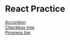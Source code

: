 # React Practice

[Accordion](https://github.com/mehedibu2013/react-examples/tree/main/accordion)  
[Checkbox tree](https://github.com/mehedibu2013/react-examples/tree/main/checkbox-tree)  
[Progress bar](https://github.com/mehedibu2013/react-examples/tree/main/progress-bar-app)


